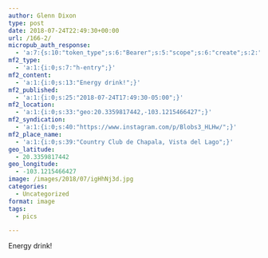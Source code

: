 ```yaml
---
author: Glenn Dixon
type: post
date: 2018-07-24T22:49:30+00:00
url: /166-2/
micropub_auth_response:
  - 'a:7:{s:10:"token_type";s:6:"Bearer";s:5:"scope";s:6:"create";s:2:"me";s:28:"https://glenn.thedixons.net/";s:9:"issued_by";s:55:"https://glenn.thedixons.net/wp-json/indieauth/1.0/token";s:9:"client_id";s:23:"https://ownyourgram.com";s:9:"issued_at";i:1532300352;s:4:"user";i:1;}'
mf2_type:
  - 'a:1:{i:0;s:7:"h-entry";}'
mf2_content:
  - 'a:1:{i:0;s:13:"Energy drink!";}'
mf2_published:
  - 'a:1:{i:0;s:25:"2018-07-24T17:49:30-05:00";}'
mf2_location:
  - 'a:1:{i:0;s:33:"geo:20.3359817442,-103.1215466427";}'
mf2_syndication:
  - 'a:1:{i:0;s:40:"https://www.instagram.com/p/Blobs3_HLHw/";}'
mf2_place_name:
  - 'a:1:{i:0;s:39:"Country Club de Chapala, Vista del Lago";}'
geo_latitude:
  - 20.3359817442
geo_longitude:
  - -103.1215466427
image: /images/2018/07/igHhNj3d.jpg
categories:
  - Uncategorized
format: image
tags:
  - pics

---
```

Energy drink!